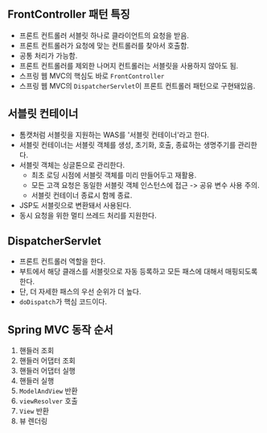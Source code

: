 ## FrontController 패턴 특징
- 프론트 컨트롤러 서블릿 하나로 클라이언트의 요청을 받음.
- 프론트 컨트롤러가 요청에 맞는 컨트롤러를 찾아서 호출함.
- 공통 처리가 가능함.
- 프론트 컨트롤러를 제외한 나머지 컨트롤러는 서블릿을 사용하지 않아도 됨.
- 스프링 웹 MVC의 핵심도 바로 `FrontController`
- 스프링 웹 MVC의 `DispatcherServlet`이 프론트 컨트롤러 패턴으로 구현돼있음.

## 서블릿 컨테이너
- 톰캣처럼 서블릿을 지원하는 WAS를 '서블릿 컨테이너'라고 한다.
- 서블릿 컨테이너는 서블릿 객체를 생성, 초기화, 호출, 종료하는 생명주기를 관리한다.
- 서블릿 객체는 싱글톤으로 관리한다.
  - 최초 로딩 시점에 서블릿 객체를 미리 만들어두고 재활용.
  - 모든 고객 요청은 동일한 서블릿 객체 인스턴스에 접근 -> 공유 변수 사용 주의.
  - 서블릿 컨테이너 종료시 함께 종료.
- JSP도 서블릿으로 변환돼서 사용된다.
- 동시 요청을 위한 멀티 쓰레드 처리를 지원한다.

## DispatcherServlet
- 프론트 컨트롤러 역할을 한다.
- 부트에서 해당 클래스를 서블릿으로 자동 등록하고 모든 패스에 대해서 매핑되도록 한다.
- 단, 더 자세한 패스의 우선 순위가 더 높다.
- `doDispatch`가 핵심 코드이다.

## Spring MVC 동작 순서
1. 핸들러 조회
2. 핸들러 어댑터 조회
3. 핸들러 어댑터 실행
4. 핸들러 실행
5. `ModelAndView` 반환
6. `viewResolver` 호출
7. `View` 반환
8. 뷰 렌더링
